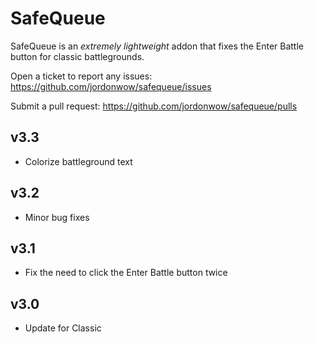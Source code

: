 # SafeQueue

SafeQueue is an _extremely lightweight_ addon that fixes the Enter Battle button for classic battlegrounds.

Open a ticket to report any issues:
https://github.com/jordonwow/safequeue/issues

Submit a pull request:
https://github.com/jordonwow/safequeue/pulls

## v3.3
* Colorize battleground text

## v3.2
* Minor bug fixes

## v3.1
* Fix the need to click the Enter Battle button twice

## v3.0
* Update for Classic
